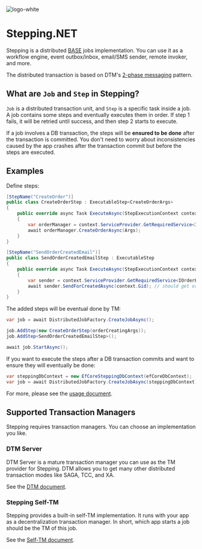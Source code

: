 ![logo-white](https://user-images.githubusercontent.com/30018771/178152345-49f6e952-d8f9-4999-96ac-682ff81641e0.png)

# Stepping.NET
Stepping is a distributed [BASE](https://en.wikipedia.org/wiki/Eventual_consistency) jobs implementation. You can use it as a workflow engine, event outbox/inbox, email/SMS sender, remote invoker, and more. 

The distributed transaction is based on DTM's [2-phase messaging](https://en.dtm.pub/practice/msg.html) pattern.

## What are `Job` and `Step` in Stepping?

`Job` is a distributed transaction unit, and `Step` is a specific task inside a job. A job contains some steps and eventually executes them in order. If step 1 fails, it will be retried until success, and then step 2 starts to execute.

If a job involves a DB transaction, the steps will be **ensured to be done** after the transaction is committed. You don't need to worry about inconsistencies caused by the app crashes after the transaction commit but before the steps are executed.

## Examples

Define steps:
```csharp
[StepName("CreateOrder")]
public class CreateOrderStep : ExecutableStep<CreateOrderArgs>
{
    public override async Task ExecuteAsync(StepExecutionContext context)
    {
        var orderManager = context.ServiceProvider.GetRequiredService<IOrderManager>();
        await orderManager.CreateOrderAsync(Args);
    }
}

[StepName("SendOrderCreatedEmail")]
public class SendOrderCreatedEmailStep : ExecutableStep
{
    public override async Task ExecuteAsync(StepExecutionContext context)
    {
        var sender = context.ServiceProvider.GetRequiredService<IOrderEmailSender>();
        await sender.SendForCreatedAsync(context.Gid); // should get order by gid
    }
}
```
The added steps will be eventual done by TM:
```csharp
var job = await DistributedJobFactory.CreateJobAsync();

job.AddStep(new CreateOrderStep(orderCreatingArgs));
job.AddStep<SendOrderCreatedEmailStep>();

await job.StartAsync();
```
If you want to execute the steps after a DB transaction commits and want to ensure they will eventually be done:
```csharp
var steppingDbContext = new EfCoreSteppingDbContext(efCoreDbContext);
var job = await DistributedJobFactory.CreateJobAsync(steppingDbContext);
```
For more, please see the [usage document](./Usage.md).

## Supported Transaction Managers

Stepping requires transaction managers. You can choose an implementation you like.

### DTM Server

DTM Server is a mature transaction manager you can use as the TM provider for Stepping. DTM allows you to get many other distributed transaction modes like SAGA, TCC, and XA.

See the [DTM document](./Dtm.md).

### Stepping Self-TM

Stepping provides a built-in self-TM implementation. It runs with your app as a decentralization transaction manager. In short, which app starts a job should be the TM of this job.

See the [Self-TM document](./SelfTm.md).
